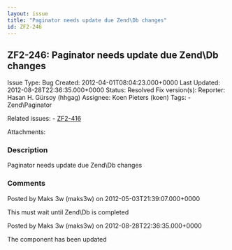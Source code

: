 ```yaml
---
layout: issue
title: "Paginator needs update due Zend\Db changes"
id: ZF2-246
---
```


ZF2-246: Paginator needs update due Zend\\Db changes
----------------------------------------------------

 Issue Type: Bug Created: 2012-04-01T08:04:23.000+0000 Last Updated: 2012-08-28T22:36:35.000+0000 Status: Resolved Fix version(s): 
 Reporter:  Hasan H. Gürsoy (hhgag)  Assignee:  Koen Pieters (koen)  Tags: - Zend\\Paginator
 
 Related issues: - [ZF2-416](/issues/browse/ZF2-416)
 
 Attachments: 
### Description

Paginator needs update due Zend\\Db changes

 

 

### Comments

Posted by Maks 3w (maks3w) on 2012-05-03T21:39:07.000+0000

This must wait until Zend\\Db is completed

 

 

Posted by Maks 3w (maks3w) on 2012-08-28T22:36:35.000+0000

The component has been updated

 

 